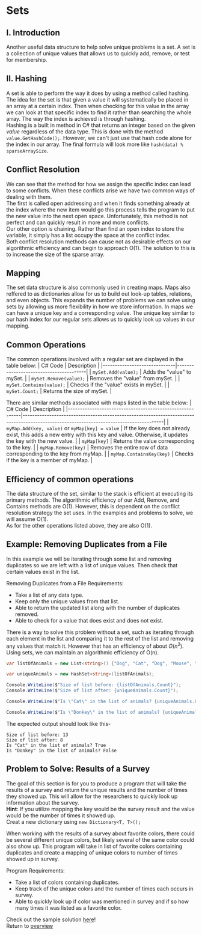 # Sets
## I. Introduction
Another useful data structure to help solve unique problems is a set. A set is a collection of unique values that allows us to quickly add, remove, or test for membership. 

## II. Hashing
A set is able to perform the way it does by using a method called hashing. The idea for the set is that given a value it will systematically be placed in an array at a certain index. Then when checking for this value in the array we can look at that specific index to find it rather than searching the whole array. The way the index is achieved is through hashing.\
Hashing is a built in method in C# that returns an integer based on the given *value* regardless of the data type. This is done with the method ```value.GetHashCode();```. However, we can't just use that hash code alone for the index in our array. The final formula will look more like ```hash(data) % sparseArraySize```.

## Conflict Resolution
We can see that the method for how we assign the specific index can lead to some conflicts. When these conflicts arise we have two common ways of dealing with them. \
The first is called open addressing and when it finds something already at the index where the new item would go this process tells the program to put the new value into the next open space. Unfortunately, this method is not perfect and can quickly result in more and more confilcts.\
Our other option is chaining. Rather than find an open index to store the variable, it simply has a list occupy the space at the conflict index. \
Both conflict resolution methods can cause not as desirable effects on our algorithmic efficiency and can begin to approach O(1). The solution to this is to increase the size of the sparse array.
## Mapping
The set data structure is also commonly used in creating maps. Maps also reffered to as dictionaries allow for us to build out look-up tables, relations, and even objects. This expands the number of problems we can solve using sets by allowing us more flexibility in how we store information. In maps we can have a unique key and a corresponding value. The unique key similar to our hash index for our regular sets allows us to quickly look up values in our mapping.
## Common Operations
The common operations involved with a regular set are displayed in the table below:
| C# Code                      | Description                            |
|------------------------------|----------------------------------------|
| ```mySet.Add(value);```      | Adds the "value" to mySet.             |
| ```mySet.Remove(value);```   | Removes the "value" from mySet.        |
| ```mySet.Contains(value);``` | Checks if the "value" exists in mySet. |
| ```mySet.Count;```           | Returns the size of mySet.             |

There are similar methods associated with maps listed in the table below:
| C# Code                                                  | Description                                                                                                                            |
|----------------------------------------------------------|----------------------------------------------------------------------------------------------------------------------------------------|
| ```myMap.Add(key, value)``` or  ```myMap[key] = value``` | If the key does not already exist,  this adds a new entry with this key  and value. Otherwise, it updates the  key with the new value. |
| ```myMap[key]```                                         | Returns the value corresponding to the  key.                                                                                           |
| ```myMap.Remove(key)```                                  | Removes the entire row of data  corresponding to the key from myMap.                                                                   |
| ```myMap.ContainsKey(key)```                             | Checks if the key is a member of myMap.                                                                                                |
## Efficiency of common operations
The data structure of the set, similar to the stack is efficient at executing its primary methods. The algorithmic efficiency of our Add, Remove, and Contains methods are O(1). However, this is dependent on the conflict resolution strategy the set uses. In the examples and problems to solve, we will assume O(1). \
As for the other operations listed above, they are also O(1).
## Example: Removing Duplicates from a File
In this example we will be iterating through some list and removing duplicates so we are left with a list of unique values. Then check that certain values exist in the list.

Removing Duplicates from a File Requirements:
* Take a list of any data type.
* Keep only the unique values from that list.
* Able to return the updated list along with the number of duplicates removed.
* Able to check for a value that does exist and does not exist.

There is a way to solve this problem without a set, such as iterating through each element in the list and comparing it to the rest of the list and removing any values that match it. However that has an efficiency of about $O(n^2)$. Using sets, we can maintain an algorithmic efficiency of O(n). 

```c#
var listOfAnimals = new List<string>() {"Dog", "Cat", "Dog", "Mouse", "Mouse", "Dog", "Horse", "Bunny", "Rat", "Chicken", "Chicken", "Duck", "Cat" };

var uniqueAnimals = new HashSet<string>(listOfAnimals);

Console.WriteLine($"Size of list before: {listOfAnimals.Count}");
Console.WriteLine($"Size of list after: {uniqueAnimals.Count}");

Console.WriteLine($"Is \"Cat\" in the list of animals? {uniqueAnimals.Contains("Cat")}");

Console.WriteLine($"Is \"Donkey\" in the list of animals? {uniqueAnimals.Contains("Donkey")}");
```

The expected output should look like this-
```
Size of list before: 13
Size of list after: 8
Is "Cat" in the list of animals? True
Is "Donkey" in the list of animals? False
```
## Problem to Solve: Results of a Survey
The goal of this section is for you to produce a program that will take the results of a survey and return the unique results and the number of times they showed up. This will allow for the researchers to quickly look up information about the survey.\
**Hint**: If you utilize mapping the key would be the survey result and the value would be the number of times it showed up. \
Creat a new dictionary using ```new Dictionary<T, T>();```

When working with the results of a survey about favorite colors, there could be several different unique colors, but likely several of the same color could also show up. This program will take in list of favorite colors containing duplicates and create a mapping of unique colors to number of times showed up in survey.

Program Requirements:
* Take a list of colors containing duplicates.
* Keep track of the unique colors and the number of times each occurs in survey.
* Able to quickly look up if color was mentioned in survey and if so how many times it was listed as a favorite color.

Check out the sample solution [here](set-solution)!\
Return to [overview](0-overview.md)